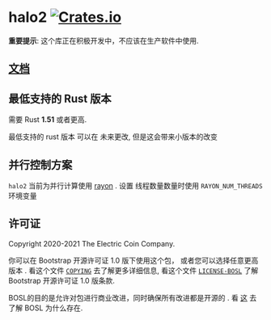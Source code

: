 # halo2 [![Crates.io](https://img.shields.io/crates/v/halo2.svg)](https://crates.io/crates/halo2) #

**重要提示**: 这个库正在积极开发中，不应该在生产软件中使用.

## [文档](https://docs.rs/halo2)

## 最低支持的 Rust 版本

需要 Rust **1.51** 或者更高.

最低支持的 rust 版本 可以在 未来更改, 但是这会带来小版本的改变

## 并行控制方案

`halo2` 当前为并行计算使用 [rayon](https://github.com/rayon-rs/rayon) .
设置 线程数量数量时使用 `RAYON_NUM_THREADS` 环境变量

## 许可证

Copyright 2020-2021 The Electric Coin Company.

你可以在 Bootstrap 开源许可证 1.0 版下使用这个包，
或者您可以选择任意更高版本 . 看这个文件  [`COPYING`](COPYING) 去了解更多详细信息,
 看这个文件 [`LICENSE-BOSL`](LICENSE-BOSL) 了解  Bootstrap 开源许可证 1.0 版条款.

BOSL的目的是允许对包进行商业改进，同时确保所有改进都是开源的 . 看
[这](https://electriccoin.co/blog/introducing-tgppl-a-radically-new-type-of-open-source-license/)
去了解 BOSL 为什么存在.
